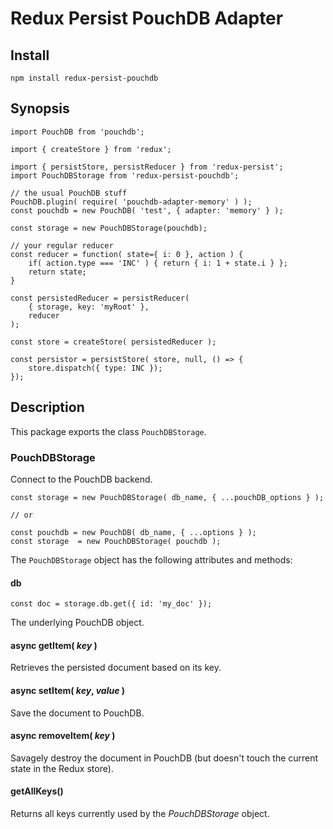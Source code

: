 # Redux Persist PouchDB Adapter

## Install

    npm install redux-persist-pouchdb

## Synopsis

    import PouchDB from 'pouchdb';

    import { createStore } from 'redux';

    import { persistStore, persistReducer } from 'redux-persist';
    import PouchDBStorage from 'redux-persist-pouchdb';

    // the usual PouchDB stuff
    PouchDB.plugin( require( 'pouchdb-adapter-memory' ) );
    const pouchdb = new PouchDB( 'test', { adapter: 'memory' } );

    const storage = new PouchDBStorage(pouchdb);

    // your regular reducer
    const reducer = function( state={ i: 0 }, action ) {
        if( action.type === 'INC' ) { return { i: 1 + state.i } };
        return state;
    }

    const persistedReducer = persistReducer(
        { storage, key: 'myRoot' },
        reducer
    );

    const store = createStore( persistedReducer );

    const persistor = persistStore( store, null, () => {
        store.dispatch({ type: INC });
    });

## Description

This package exports the class `PouchDBStorage`.

### PouchDBStorage

Connect to the PouchDB backend.

    const storage = new PouchDBStorage( db_name, { ...pouchDB_options } );

    // or

    const pouchdb = new PouchDB( db_name, { ...options } );
    const storage  = new PouchDBStorage( pouchdb );

The `PouchDBStorage` object has the following attributes and methods:

#### db

    const doc = storage.db.get({ id: 'my_doc' });

The underlying PouchDB object.

#### async getItem( _key_ )

Retrieves the persisted document based on its key.

#### async setItem( _key_, _value_ )

Save the document to PouchDB.

#### async removeItem( _key_ )

Savagely destroy the document in PouchDB (but doesn't
touch the current state in the Redux store).

#### getAllKeys()

Returns all keys currently used by the _PouchDBStorage_ object.
